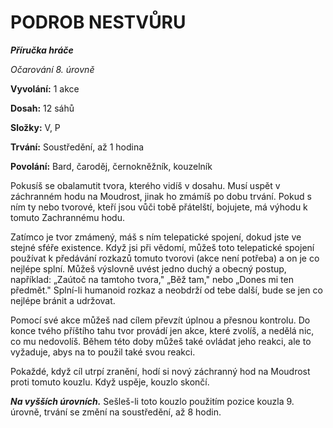 # PODROB NESTVŮRU

***Příručka hráče***

*Očarování 8. úrovně*

**Vyvolání:** 1 akce

**Dosah:** 12 sáhů

**Složky:** V, P

**Trvání:** Soustředění, až 1 hodina

**Povolání:** Bard, čaroděj, černokněžník, kouzelník

Pokusíš se obalamutit tvora, kterého vidíš v dosahu. Musí uspět v záchranném hodu na Moudrost, jinak ho zmámíš po dobu trvání. Pokud s ním ty nebo tvorové, kteří jsou vůči tobě přátelští, bojujete, má výhodu k tomuto Zachrannému hodu. 

Zatímco je tvor zmámený, máš s ním telepatické spojení, dokud jste ve stejné sféře existence. Když jsi při vědomí, můžeš toto telepatické spojení používat k předávání rozkazů tomuto tvorovi (akce není potřeba) a on je co nejlépe splní. Můžeš výslovně uvést jedno duchý a obecný postup, například: „Zaútoč na tamtoho tvora," „Běž tam," nebo „Dones mi ten předmět." Splní-li humanoid rozkaz a neobdrží od tebe další, bude se jen co nejlépe bránit a udržovat. 

Pomocí své akce můžeš nad cílem převzít úplnou a přesnou kontrolu. Do konce tvého příštího tahu tvor provádí jen akce, které zvolíš, a nedělá nic, co mu nedovolíš. Během této doby můžeš také ovládat jeho reakci, ale to vyžaduje, abys na to použil také svou reakci. 

Pokaždé, když cíl utrpí zranění, hodí si nový záchranný hod na Moudrost proti tomuto kouzlu. Když uspěje, kouzlo skončí.

***Na vyšších úrovních.*** Sešleš-li toto kouzlo použitím pozice kouzla 9. úrovně, trvání se změní na soustředění, až 8 hodin.